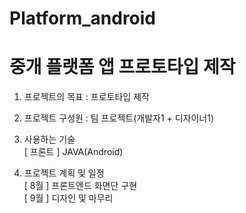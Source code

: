 # Platform_android
# 중개 플랫폼 앱 프로토타입 제작

1. 프로젝트의 목표 
: 프로토타입 제작

2. 프로젝트 구성원
: 팀 프로젝트(개발자1 + 디자이너1)

3. 사용하는 기술   
[ 프론트 ] JAVA(Android)   

4. 프로젝트 계획 및 일정   
[ 8월 ] 프론트엔드 화면단 구현  
[ 9월 ] 디자인 및 마무리 
